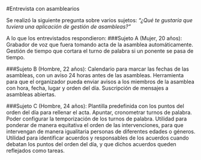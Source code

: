 #Entrevista con asamblearios

Se realizó la siguiente pregunta sobre varios sujetos:
_“¿Qué te gustaría que tuviera una aplicación de gestión de asambleas?”_

A lo que los entrevistados respondieron:
###Sujeto A (Mujer, 20 años):
Grabador de voz que fuera tomando acta de la asamblea automáticamente. Gestión de tiempo que cortara el turno de palabra si un ponente se pasa de tiempo.

###Sujeto B (Hombre, 22 años):
Calendario para marcar las fechas de las asambleas, con un aviso 24 horas antes de las asambleas. Herramienta para que el organizador pueda enviar avisos a los miembros de la asamblea con hora, fecha, lugar y orden del día. Suscripción de mensajes a asambleas abiertas.

###Sujeto C (Hombre, 24 años):
Plantilla predefinida con los puntos del orden del día para rellenar el acta. Apuntar, cronometrar turnos de palabra. Poder configurar la temporización de los turnos de palabra. Utilidad para ponderar de manera equitativa el orden de las intervenciones, para que intervengan de manera igualitaria personas de diferentes edades o géneros. Utilidad para identificar acuerdos y responsables de los acuerdos cuando debatan los puntos del orden del día, y que dichos acuerdos queden reflejados como tareas.
